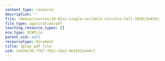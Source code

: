 ```yaml
---
content_type: resource
description: ''
file: /media/courses/18-01sc-single-variable-calculus-fall-2010/2e434c3677677b51cba29e31b12e44c7_v90JNWCTupk.pdf
file_type: application/pdf
learning_resource_types: []
ocw_type: OCWFile
parent_uid: null
resourcetype: Document
title: 3play pdf file
uid: 2e434c36-7767-7b51-cba2-9e31b12e44c7
---
```

